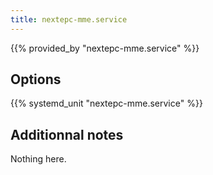 ```yaml
---
title: nextepc-mme.service
---
```


{{% provided_by "nextepc-mme.service" %}}

## Options

{{% systemd_unit "nextepc-mme.service" %}}

## Additionnal notes

Nothing here.